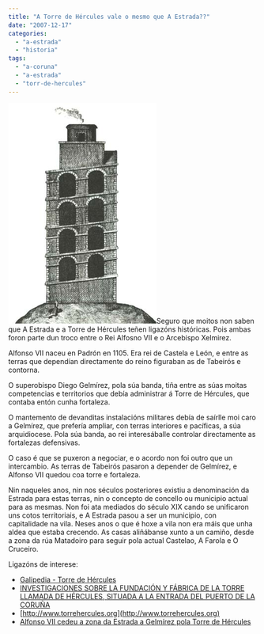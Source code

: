 ```yaml
---
title: "A Torre de Hércules vale o mesmo que A Estrada??"
date: "2007-12-17"
categories: 
  - "a-estrada"
  - "historia"
tags: 
  - "a-coruna"
  - "a-estrada"
  - "torr-de-hercules"
---
```


![](images/coruna_faro1.jpg)Seguro que moitos non saben que A Estrada e a Torre de Hércules teñen ligazóns históricas. Pois ambas foron parte dun troco entre o Rei Alfosno VII e o Arcebispo Xelmirez.

Alfonso VII naceu en Padrón en 1105. Era rei de Castela e León, e entre as terras que dependían directamente do reino figuraban as de Tabeirós e contorna.

O superobispo Diego Gelmírez, pola súa banda, tiña entre as súas moitas competencias e territorios que debía administrar á Torre de Hércules, que contaba entón cunha fortaleza.

O mantemento de devanditas instalacións militares debía de saírlle moi caro a Gelmírez, que prefería ampliar, con terras interiores e pacíficas, a súa arquidiocese. Pola súa banda, ao rei interesáballe controlar directamente as fortalezas defensivas.

O caso é que se puxeron a negociar, e o acordo non foi outro que un intercambio. As terras de Tabeirós pasaron a depender de Gelmírez, e Alfonso VII quedou coa torre e fortaleza.

Nin naqueles anos, nin nos séculos posteriores existiu a denominación da Estrada para estas terras, nin o concepto de concello ou municipio actual para as mesmas. Non foi ata mediados do século XIX cando se unificaron uns cotos territoriais, e A Estrada pasou a ser un municipio, con capitalidade na vila. Neses anos o que é hoxe a vila non era máis que unha aldea que estaba crecendo. As casas aliñábanse xunto a un camiño, desde a zona da rúa Matadoiro para seguir pola actual Castelao, A Farola e O Cruceiro.

Ligazóns de interese:

- [Galipedia - Torre de Hércules](http://gl.wikipedia.org/wiki/Torre_de_H%C3%A9rcules)
- [INVESTIGACIONES SOBRE LA FUNDACIÓN Y FÁBRICA DE LA TORRE LLAMADA DE HÉRCULES, SITUADA A LA ENTRADA DEL PUERTO DE LA CORUÑA](http://www.estudioshistoricos.com/articulo/jlv/jlv_08.htm)
- [http://www.torrehercules.org](http://www.torrehercules.org)
- [Alfonso VII cedeu a zona da Estrada a Gelmírez pola Torre de Hércules](http://www.lavozdegalicia.es/deza/2007/12/13/0003_6398523.htm?idioma=galego "Torre de Hércules + A Estrada")
